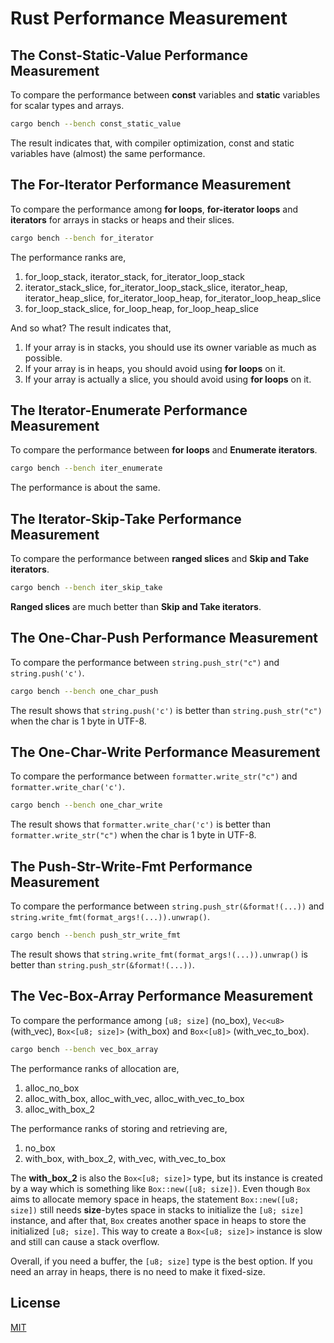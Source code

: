 Rust Performance Measurement
====================

## The Const-Static-Value Performance Measurement

To compare the performance between **const** variables and **static** variables for scalar types and arrays.

```bash
cargo bench --bench const_static_value
```

The result indicates that, with compiler optimization, const and static variables have (almost) the same performance.

## The For-Iterator Performance Measurement

To compare the performance among **for loops**, **for-iterator loops** and **iterators** for arrays in stacks or heaps and their slices.

```bash
cargo bench --bench for_iterator
```

The performance ranks are,

1. for_loop_stack, iterator_stack, for_iterator_loop_stack
1. iterator_stack_slice, for_iterator_loop_stack_slice, iterator_heap, iterator_heap_slice, for_iterator_loop_heap, for_iterator_loop_heap_slice
1. for_loop_stack_slice, for_loop_heap, for_loop_heap_slice

And so what? The result indicates that,

1. If your array is in stacks, you should use its owner variable as much as possible.
1. If your array is in heaps, you should avoid using **for loops** on it.
1. If your array is actually a slice, you should avoid using **for loops** on it.

## The Iterator-Enumerate Performance Measurement

To compare the performance between **for loops** and **Enumerate iterators**.

```bash
cargo bench --bench iter_enumerate
```

The performance is about the same.

## The Iterator-Skip-Take Performance Measurement

To compare the performance between **ranged slices** and **Skip and Take iterators**.

```bash
cargo bench --bench iter_skip_take
```

**Ranged slices** are much better than **Skip and Take iterators**.

## The One-Char-Push Performance Measurement

To compare the performance between `string.push_str("c")` and `string.push('c')`.

```bash
cargo bench --bench one_char_push
```

The result shows that `string.push('c')` is better than `string.push_str("c")` when the char is 1 byte in UTF-8.

## The One-Char-Write Performance Measurement

To compare the performance between `formatter.write_str("c")` and `formatter.write_char('c')`.

```bash
cargo bench --bench one_char_write
```

The result shows that `formatter.write_char('c')` is better than `formatter.write_str("c")` when the char is 1 byte in UTF-8.

## The Push-Str-Write-Fmt Performance Measurement

To compare the performance between `string.push_str(&format!(...))` and `string.write_fmt(format_args!(...)).unwrap()`.

```bash
cargo bench --bench push_str_write_fmt
```

The result shows that `string.write_fmt(format_args!(...)).unwrap()` is better than `string.push_str(&format!(...))`.

## The Vec-Box-Array Performance Measurement

To compare the performance among `[u8; size]` (no_box), `Vec<u8>` (with_vec), `Box<[u8; size]>` (with_box) and `Box<[u8]>` (with_vec_to_box).

```bash
cargo bench --bench vec_box_array
```

The performance ranks of allocation are,

1. alloc_no_box
1. alloc_with_box, alloc_with_vec, alloc_with_vec_to_box
1. alloc_with_box_2

The performance ranks of storing and retrieving are,

1. no_box
1. with_box, with_box_2, with_vec, with_vec_to_box

The **with_box_2** is also the `Box<[u8; size]>` type, but its instance is created by a way which is something like `Box::new([u8; size])`. Even though `Box` aims to allocate memory space in heaps, the statement `Box::new([u8; size])` still needs **size**-bytes space in stacks to initialize the `[u8; size]` instance, and after that, `Box` creates another space in heaps to store the initialized `[u8; size]`. This way to create a `Box<[u8; size]>` instance is slow and still can cause a stack overflow.

Overall, if you need a buffer, the `[u8; size]` type is the best option. If you need an array in heaps, there is no need to make it fixed-size.


## License

[MIT](LICENSE)